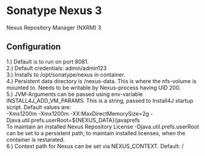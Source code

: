 # Sonatype Nexus 3

Nexus Repository Manager (NXRM) 3

## Configuration

1.) Default is to run on port 8081.  
2.) Default credentials: admin/admin123  
3.) Installs to /opt/sonatype/nexus in container.  
4.) Persistent data directory is /nexus-data. This is where the nfs-volume is mounted to. Needs to be writable by Nexus-process having UID 200.  
5.) JVM-Arguments can be passed using env-variable INSTALL4J_ADD_VM_PARAMS. This is a string, passed to Install4J startup script. Default values are:  
    -Xms1200m -Xmx1200m -XX:MaxDirectMemorySize=2g -Djava.util.prefs.userRoot=${NEXUS_DATA}/javaprefs  
    To maintain an installed Nexus Repository License -Djava.util.prefs.userRoot can be set to a persistent path, to maintain installed licenses, when the container is restarated.  
6.) Context path for Nexus can be set via NEXUS_CONTEXT. Default: /  
